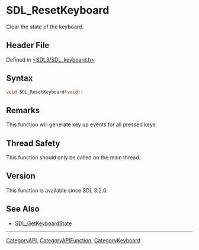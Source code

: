 # SDL_ResetKeyboard

Clear the state of the keyboard.

## Header File

Defined in [<SDL3/SDL_keyboard.h>](https://github.com/libsdl-org/SDL/blob/main/include/SDL3/SDL_keyboard.h)

## Syntax

```c
void SDL_ResetKeyboard(void);
```

## Remarks

This function will generate key up events for all pressed keys.

## Thread Safety

This function should only be called on the main thread.

## Version

This function is available since SDL 3.2.0.

## See Also

- [SDL_GetKeyboardState](SDL_GetKeyboardState)






----
[CategoryAPI](CategoryAPI), [CategoryAPIFunction](CategoryAPIFunction), [CategoryKeyboard](CategoryKeyboard)


